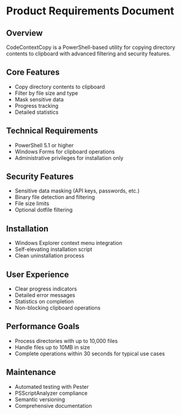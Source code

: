 # Product Requirements Document

## Overview
CodeContextCopy is a PowerShell-based utility for copying directory contents to clipboard with advanced filtering and security features.

## Core Features
- Copy directory contents to clipboard
- Filter by file size and type
- Mask sensitive data
- Progress tracking
- Detailed statistics

## Technical Requirements
- PowerShell 5.1 or higher
- Windows Forms for clipboard operations
- Administrative privileges for installation only

## Security Features
- Sensitive data masking (API keys, passwords, etc.)
- Binary file detection and filtering
- File size limits
- Optional dotfile filtering

## Installation
- Windows Explorer context menu integration
- Self-elevating installation script
- Clean uninstallation process

## User Experience
- Clear progress indicators
- Detailed error messages
- Statistics on completion
- Non-blocking clipboard operations

## Performance Goals
- Process directories with up to 10,000 files
- Handle files up to 10MB in size
- Complete operations within 30 seconds for typical use cases

## Maintenance
- Automated testing with Pester
- PSScriptAnalyzer compliance
- Semantic versioning
- Comprehensive documentation
